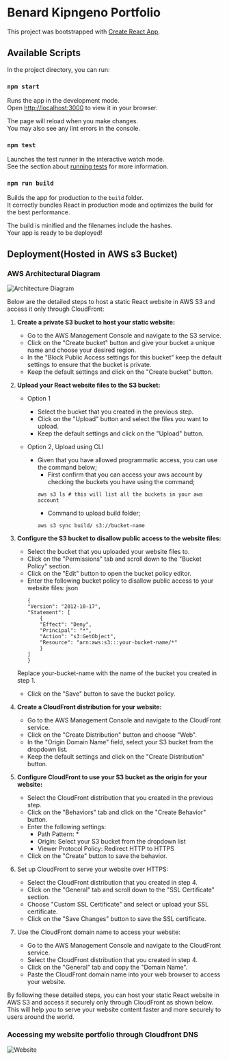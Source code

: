 # Benard Kipngeno Portfolio

This project was bootstrapped with [Create React App](https://github.com/facebook/create-react-app).

## Available Scripts

In the project directory, you can run:

### `npm start`

Runs the app in the development mode.\
Open [http://localhost:3000](http://localhost:3000) to view it in your browser.

The page will reload when you make changes.\
You may also see any lint errors in the console.

### `npm test`

Launches the test runner in the interactive watch mode.\
See the section about [running tests](https://facebook.github.io/create-react-app/docs/running-tests) for more information.

### `npm run build`

Builds the app for production to the `build` folder.\
It correctly bundles React in production mode and optimizes the build for the best performance.

The build is minified and the filenames include the hashes.\
Your app is ready to be deployed!

## Deployment(Hosted in AWS s3 Bucket)

### AWS Architectural Diagram
![Architecture Diagram](https://github.com/Bernado6/Final-Personal-Website/blob/master/src/assets/Architecture%20Diagram.png)

 Below are the detailed steps to host a static React website in AWS S3 and access it only through CloudFront:

1. **Create a private S3 bucket to host your static website:**

    * Go to the AWS Management Console and navigate to the S3 service.
    * Click on the "Create bucket" button and give your bucket a unique name and   choose your desired region.
    * In the "Block Public Access settings for this bucket" keep the default    settings to ensure that the bucket is private.
    * Keep the default settings and click on the "Create bucket" button.
2. **Upload your React website files to the S3 bucket:**
    
    * Option 1
        * Select the bucket that you created in the previous step.
        * Click on the "Upload" button and select the files you want to upload.
        * Keep the default settings and click on the "Upload" button.

    * Option 2, Upload using CLI
        * Given that you have allowed programmatic access, you can use the command below;
            * First confirm that you can access your aws account by checking the buckets you have using the command;
            ```{bash}
            aws s3 ls # this will list all the buckets in your aws account
            ```
            * Command to upload build folder;
            ```{bash}
            aws s3 sync build/ s3://bucket-name
            ```

3. **Configure the S3 bucket to disallow public access to the website files:**

    * Select the bucket that you uploaded your website files to.
    * Click on the "Permissions" tab and scroll down to the "Bucket Policy" section.
    * Click on the "Edit" button to open the bucket policy editor.
    * Enter the following bucket policy to disallow public access to your website files:
        json
        ```{json}
        {
        "Version": "2012-10-17",
        "Statement": [
            {
            "Effect": "Deny",
            "Principal": "*",
            "Action": "s3:GetObject",
            "Resource": "arn:aws:s3:::your-bucket-name/*"
            }
        ]
        }
        ```
    Replace your-bucket-name with the name of the bucket you created in step 1.

    * Click on the "Save" button to save the bucket policy.
4. **Create a CloudFront distribution for your website:**

    * Go to the AWS Management Console and navigate to the CloudFront service.
    * Click on the "Create Distribution" button and choose "Web".
    * In the "Origin Domain Name" field, select your S3 bucket from the dropdown list.
    * Keep the default settings and click on the "Create Distribution" button.
5. **Configure CloudFront to use your S3 bucket as the origin for your website:**

    * Select the CloudFront distribution that you created in the previous step.
    * Click on the "Behaviors" tab and click on the "Create Behavior" button.
    * Enter the following settings:
        * Path Pattern: *
        * Origin: Select your S3 bucket from the dropdown list
        * Viewer Protocol Policy: Redirect HTTP to HTTPS
    * Click on the "Create" button to save the behavior.
6. Set up CloudFront to serve your website over HTTPS:

    * Select the CloudFront distribution that you created in step 4.
    * Click on the "General" tab and scroll down to the "SSL Certificate" section.
    * Choose "Custom SSL Certificate" and select or upload your SSL certificate.
    * Click on the "Save Changes" button to save the SSL certificate.
7. Use the CloudFront domain name to access your website:

    * Go to the AWS Management Console and navigate to the CloudFront service.
    * Select the CloudFront distribution that you created in step 4.
    * Click on the "General" tab and copy the "Domain Name".
    * Paste the CloudFront domain name into your web browser to access your website.

By following these detailed steps, you can host your static React website in AWS S3 and access it securely only through CloudFront as shown below. This will help you to serve your website content faster and more securely to users around the world.

### Accessing my website portfolio through Cloudfront DNS
![Website](https://github.com/Bernado6/Final-Personal-Website/blob/master/src/assets/Website.png)